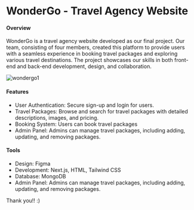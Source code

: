 <h1>WonderGo - Travel Agency Website</h1>
<h4>Overview</h4>
<p>WonderGo is a travel agency website developed as our final project. Our team, consisting of four members, created this platform to provide users with a seamless experience in booking travel packages and exploring various travel destinations. The project showcases our skills in both front-end and back-end development, design, and collaboration.</p>

![wondergo1](https://github.com/user-attachments/assets/acbd0787-5118-4a84-bb03-a2f7a8361228)


<h4>Features</h4>
<ul>
<li>User Authentication: Secure sign-up and login for users.</li>
<li>Travel Packages: Browse and search for travel packages with detailed descriptions, images, and pricing.</li>
<li>Booking System: Users can book travel packages</li>
<li>Admin Panel: Admins can manage travel packages, including adding, updating, and removing packages.</li>
</ul>

<h4>Tools</h4>
<ul>
<li>Design: Figma</li>
<li>Development: Next.js, HTML, Tailwind CSS</li>
<li>Database: MongoDB</li>
<li>Admin Panel: Admins can manage travel packages, including adding, updating, and removing packages.</li>
</ul>

Thank you!! :)
